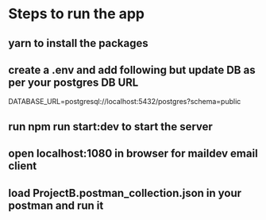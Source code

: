 # Steps to run the app
## yarn to install the packages
## create a .env and add following but update DB as per your postgres DB URL
DATABASE_URL=postgresql://localhost:5432/postgres?schema=public
## run npm run start:dev to start the server
## open localhost:1080 in browser for maildev email client
## load ProjectB.postman_collection.json in your postman and run it
